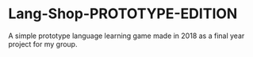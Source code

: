 # Lang-Shop-PROTOTYPE-EDITION
A simple prototype language learning game made in 2018 as a final year project for my group. 
